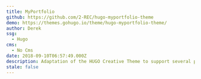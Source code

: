 ```yaml
---
title: MyPortfolio
github: https://github.com/2-REC/hugo-myportfolio-theme
demo: https://themes.gohugo.io/theme/hugo-myportfolio-theme/
author: Derek
ssg:
  - Hugo
cms:
  - No Cms
date: 2018-09-10T06:57:49.000Z
description: Adaptation of the HUGO Creative Theme to support several portfolios.
stale: false
---
```

